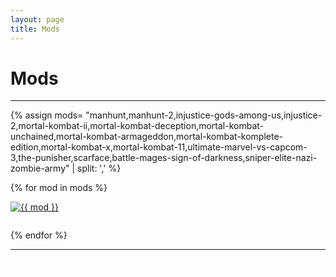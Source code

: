 ```yaml
---
layout: page
title: Mods
---
```

<style>
.mod {
 transition: transform 0.4s;
 padding-bottom: 2em;
}
.mod:hover{
 transform: scale(1.10);
}
</style>
<!-- todo -->
<div class="row">
  <div id="post-wrapper" class="col-12 col-lg-11 col-xl-12">
  <h1 class="text-center">Mods</h1>
  <hr>

  {% assign mods= "manhunt,manhunt-2,injustice-gods-among-us,injustice-2,mortal-kombat-ii,mortal-kombat-deception,mortal-kombat-unchained,mortal-kombat-armageddon,mortal-kombat-komplete-edition,mortal-kombat-x,mortal-kombat-11,ultimate-marvel-vs-capcom-3,the-punisher,scarface,battle-mages-sign-of-darkness,sniper-elite-nazi-zombie-army" | split: ',' %}

  {% for mod in mods %}
        <div class="text-center w-25 col-sm-4 float-left">
          <a href="{{ site.baseurl }}/categories/{{ mod }}/" >
             <img class="img-fluid mod" src="../../assets/mods/{{ mod }}.jpg" alt="{{ mod }}">
          </a>
        </div>
  {% endfor %}    

  </div>
</div> <!-- .row -->

  <hr>
  <div class="text-center">
    <a class="btn btn-dark bg-dark text-gray btn-lg" style="color: white;" href="{{ site.baseurl }}/categories/widescreen-fixes/" role="button">
     Widescreen Fixes
    </a>
  </div>
